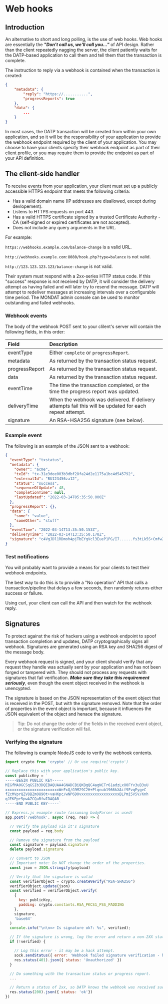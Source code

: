 
# Web hooks

## Introduction
An alternative to short and long polling, is the use of web hooks. Web hooks are essentially
the ***"Don't call us, we'll call you..."*** of API design. Rather than the client repeatedly
nagging the server, the client patiently waits for the DATP-based application to call them and
tell them that the transaction is complete.

The instruction to reply via a webhook is contained when the transaction is created:

```json
{
    "metadata": {
        "reply": "https://...........",
        "progressReports": true
    },
    "data": {
        ...
    }
}
```

In most cases, the DATP transaction will be created from within your own application, and so
it will be the responsibility of your application to provide the webhook endpoint required by the
client of your application. You may choose to have your clients specify their webhook endpoint as
part of their client profile, or you may require them to provide the endpoint as part of your
API definition.

## The client-side handler
To receive events from your application, your client must set up a publicly accessible HTTPS endpoint that meets the following criteria:

- Has a valid domain name (IP addresses are disallowed, except during devlopement).
- Listens to HTTPS requests on port 443.
- Has a valid HTTPS certificate signed by a trusted Certificate Authority - CA (self-signed or expired certificates are not accepted).
- Does not include any query arguments in the URL.

For example:

`https://webhooks.example.com/balance-change` is a valid URL.

`http://webhooks.example.com:8080/hook.php?type=balance` is not valid.

`http://123.123.123.123/balance-change` is not valid.

Their system must respond with a 2xx-series HTTP status code. If this "success" response is not received by DATP, it will consider the delivery attempt as having failed and will later try to resend the message. DATP will attempt to redeliver messages at increasing intervals over a configurable time period. The MONDAT admin console can be used to monitor outstanding and
failed webhooks.



### Webhook events
The body of the webhook POST sent to your clilent's server will contain the following
fields, in this order:

| Field | Description |  
| :--- | :--- |
| eventType | Either `complete` or `progressReport`. |  
| metadata | As returned by the transaction status request. |  
| progressReport | As returned by the transaction status request. |  
| data | As returned by the transaction status request. |  
| eventTime | The time the transaction completed, or the time the progress report was updated. |
| deliveryTime | When the webhook was delivered. If delivery attempts fail this will be updated for each repeat attempt. |
| signature | An RSA-HSA256 signature (see below). |  

### Example event
The following is an example of the JSON sent to a webhook:

```json
{
  "eventType": "txstatus",
  "metadata": {
    "owner": "acme",
    "txId": "tx-31e3dee003b3dbf28fa24d2e1175a1bc4d545792",
    "externalId": "BU123456za12",
    "status": "success",
    "sequenceOfUpdate": 48,
    "completionTime": null,
    "lastUpdated": "2022-03-14T05:35:50.000Z"
  },
  "progressReport": {},
  "data": {
    "some": "value",
    "someOther": "stuff"
  },
  "eventTime": "2022-03-14T13:35:50.153Z",
  "deliveryTime": "2022-03-14T13:35:50.170Z",
  "signature": "c4VgJDl1RDmoh4pjTbEYgVcl3EueP1PG/I7......fs3tLk5S+Cmfw2wYP77zWeK2JEDGTo2Y="
}
```



### Test notifications
You will probably want to provide a means for your clients to test their webhook endpoints.

The best way to do this is to provide a "No operation" API that calls a transaction/pipeline
that delays a few seconds, then randomly returns either success or failure.

Using curl, your client can call the API and then watch for the webhook reply.


## Signatures
To protect against the risk of hackers using a webhook endpoint to
spoof transaction completion and updates, DATP cryptographically signs all
webhook. Signatures are generated using an RSA key and SHA256 digest of the message body.

Every webhook request is signed, and your client should verify that any request they
handle was actually sent by your application and has not been forged or tampered with.
They should not process any requests with signatures that fail verification. ***Make sure they
take this requirement seriously***, even though the event object received in the webhook
is unencypted.

The signature is based on the JSON representation of the event object that is received in the
POST, but with the signature removed. Note that the order of properties in the event object
is important, because it influences the JSON equivalent of the object and henace the signature.

> Tip: Do not change the order of the fields in the received event object, or the signature verification will fail.


### Verifying the signature
The following is example NodeJS code to verify the webhook contents.


```js
import crypto from 'crypto' // Or use require('crypto')

// Replace this with your application's public key.
const publicKey = `
-----BEGIN PUBLIC KEY-----
MIGfMA0GCSqGSIb3DQEBAQUAA4GNADCBiQKBgQC4agNCTr61adzLxO0FYv3uB3uU
xxxxxxxxxxxxxxxxxxxxxxxxWeFxQ/G9M29C2H+Plqnub1966kXAif9FvqEygeC
fZcMVprQZV8BZm0890t+vaHKpc/wNP6D0vxxxxxxxxxxxxxxxxxBLPmi5V5V/Knh
qJEKPp+5pwAZCQaBfwIDAQAB
-----END PUBLIC KEY-----`

// Express.js example route (assuming bodyParser is used)
app.post('/webhook', async (req, res) => {

  // Verify the payload via it's signature
  const payload = req.body

  // Remove the signature from the payload
  const signature = payload.signature
  delete payload.signature

  // Convert to JSON
  // Important note: Do NOT change the order of the properties.
  const json = JSON.stringify(payload)

  // Verify that the signature is valid
  const verifierObject = crypto.createVerify("RSA-SHA256")
  verifierObject.update(json)
  const verified = verifierObject.verify(
    {
      key: publicKey,
      padding: crypto.constants.RSA_PKCS1_PSS_PADDING
    },
    signature,
    'base64'
  )
  console.info("\n\n=> Is signature ok?: %s", verified);

  // If the signature is wrong, log the error and return a non-2XX status
  if (!verified) {

    // Log this error - it may be a hack attempt.
    sock.sendStatus({ error: 'Webhook failed signature verification - hack attempt?'})
    res.status(401).json({ status: 'Unauthorized' })
  }

  // Do something with the transaction status or progress report.
  ...

  // Return a status of 2xx, so DATP knows the webhook was received successfully.
  res.status(200).json({ status: 'ok'})
})
```
